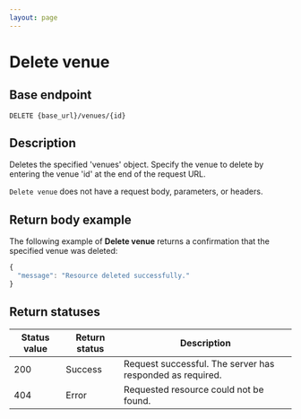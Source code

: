 ```yaml
---
layout: page
---
```


# Delete venue

## Base endpoint

```shell
DELETE {base_url}/venues/{id}
```

## Description

Deletes the specified 'venues' object. Specify the venue to delete by entering the venue 'id' at the end of the request URL.

`Delete venue` does not have a request body, parameters, or headers.

## Return body example

The following example of **Delete venue** returns a confirmation that the specified venue was deleted:

```js
{
  "message": "Resource deleted successfully."
}

```

## Return statuses

| Status value | Return status | Description |
| ------------- | ----------- | ----------- |
| 200 | Success | Request successful. The server has responded as required. |
| 404 | Error | Requested resource could not be found. |
